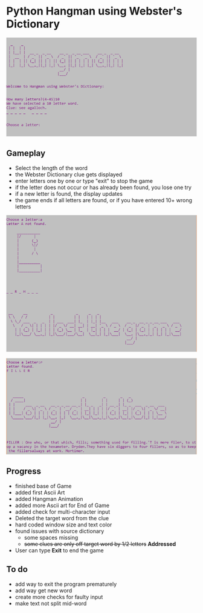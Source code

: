 # Python Hangman using Webster's Dictionary
![My image](https://github.com/bgriessbach/pythonHangman/blob/master/screenshot.PNG)  
  
## Gameplay
+ Select the length of the word
+ the Webster Dictionary clue gets displayed
+ enter letters one by one or type "exit" to stop the game
+ if the letter does not occur or has already been found, you lose one try
+ if a new letter is found, the display updates
+ the game ends if all letters are found, or if you have entered 10+ wrong letters

![My image](https://github.com/bgriessbach/pythonHangman/blob/master/lost.PNG)

![My image](https://github.com/bgriessbach/pythonHangman/blob/master/won.PNG)  

## Progress
+ finished base of Game
+ added first Ascii Art
+ added Hangman Animation
+ added more Ascii art for End of Game
+ added check for multi-character input
+ Deleted the target word from the clue
+ hard coded window size and text color
+ found issues with source dictionary
  + some spaces missing
  + ~~some clues are only off target word by 1/2 letters~~ **Addressed**
+ User can type **Exit** to end the game

## To do
+ add way to exit the program prematurely
+ add way get new word
+ create more checks for faulty input
+ make text not split mid-word
